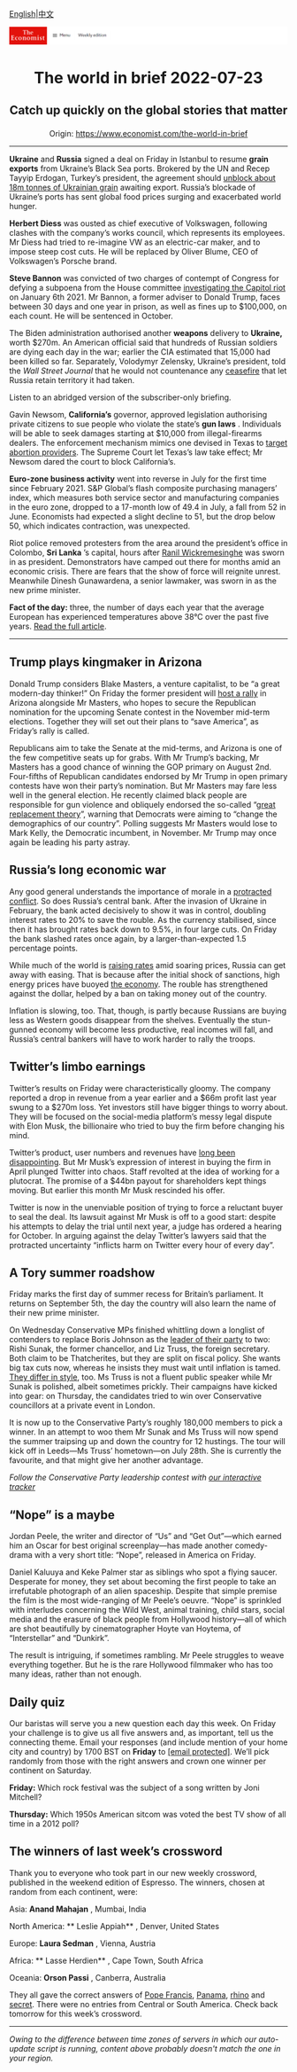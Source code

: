 [English](https://github.com/arielherself/espresso/blob/main/README.md)|[中文](https://github-com.translate.goog/arielherself/espresso/blob/main/README.md?_x_tr_sl=en&_x_tr_tl=zh-CN&_x_tr_hl=zh-CN&_x_tr_pto=wapp)



![The Economist](menubar.png)

# <p align="center">The world in brief 2022-07-23</p>

## <p align="center">Catch up quickly on the global stories that matter</p>

<p align="center">Origin: <a href="https://www.economist.com/the-world-in-brief">https://www.economist.com/the-world-in-brief</a><hr>

 **Ukraine** and **Russia** signed a deal on Friday in Istanbul to resume **grain exports** from Ukraine’s Black Sea ports. Brokered by the UN and Recep Tayyip Erdogan, Turkey’s president, the agreement should [unblock about 18m tonnes of Ukrainian grain](https://www.economist.com/europe/2022/07/21/odessas-port-may-soon-be-reopened) awaiting export. Russia’s blockade of Ukraine’s ports has sent global food prices surging and exacerbated world hunger.

 **Herbert Diess** was ousted as chief executive of Volkswagen, following clashes with the company’s works council, which represents its employees. Mr Diess had tried to re-imagine VW as an electric-car maker, and to impose steep cost cuts. He will be replaced by Oliver Blume, CEO of Volkswagen’s Porsche brand.

 **Steve Bannon** was convicted of two charges of contempt of Congress for defying a subpoena from the House committee [investigating the Capitol riot](https://www.economist.com/leaders/2022/06/08/americas-probe-into-the-capitol-riot-is-needed-before-its-too-late) on January 6th 2021. Mr Bannon, a former adviser to Donald Trump, faces between 30 days and one year in prison, as well as fines up to $100,000, on each count. He will be sentenced in October.

The Biden administration authorised another **weapons** delivery to **Ukraine,** worth $270m. An American official said that hundreds of Russian soldiers are dying each day in the war; earlier the CIA estimated that 15,000 had been killed so far. Separately, Volodymyr Zelensky, Ukraine’s president, told the <em>Wall Street Journal</em> that he would not countenance any [ceasefire](https://www.economist.com/europe/2022/05/26/when-and-how-might-the-war-in-ukraine-end) that let Russia retain territory it had taken.

Listen to an abridged version of the subscriber-only briefing.

Gavin Newsom, **California’s** governor, approved legislation authorising private citizens to sue people who violate the state’s **gun laws** . Individuals will be able to seek damages starting at $10,000 from illegal-firearms dealers. The enforcement mechanism mimics one devised in Texas to [target abortion providers](https://www.economist.com/leaders/2021/09/11/texass-bounty-hunting-abortion-law-could-remain-on-the-books-for-a-long-time). The Supreme Court let Texas’s law take effect; Mr Newsom dared the court to block California’s.

 **Euro-zone business activity** went into reverse in July for the first time since February 2021. S&amp;P Global’s flash composite purchasing managers’ index, which measures both service sector and manufacturing companies in the euro zone, dropped to a 17-month low of 49.4 in July, a fall from 52 in June. Economists had expected a slight decline to 51, but the drop below 50, which indicates contraction, was unexpected.

Riot police removed protesters from the area around the president’s office in Colombo, **Sri Lanka** ’s capital, hours after [Ranil Wickremesinghe](https://www.economist.com/asia/2022/07/21/sri-lanka-picks-a-new-president-to-replace-the-one-that-fled) was sworn in as president. Demonstrators have camped out there for months amid an economic crisis. There are fears that the show of force will reignite unrest. Meanwhile Dinesh Gunawardena, a senior lawmaker, was sworn in as the new prime minister.

 **Fact of the day:** three, the number of days each year that the average European has experienced temperatures above 38°C over the past five years. [Read the full article](https://www.economist.com/graphic-detail/2022/07/21/a-rising-share-of-people-are-exposed-to-dangerously-high-temperatures).

----------

## Trump plays kingmaker in Arizona

Donald Trump considers Blake Masters, a venture capitalist, to be “a great modern-day thinker!” On Friday the former president will [host a rally](https://www.economist.com/united-states/2022/07/21/the-january-6th-committee-has-hobbled-donald-trump) in Arizona alongside Mr Masters, who hopes to secure the Republican nomination for the upcoming Senate contest in the November mid-term elections. Together they will set out their plans to “save America”, as Friday’s rally is called.

Republicans aim to take the Senate at the mid-terms, and Arizona is one of the few competitive seats up for grabs. With Mr Trump’s backing, Mr Masters has a good chance of winning the GOP primary on August 2nd. Four-fifths of Republican candidates endorsed by Mr Trump in open primary contests have won their party’s nomination. But Mr Masters may fare less well in the general election. He recently claimed black people are responsible for gun violence and obliquely endorsed the so-called “[great replacement theory](https://www.economist.com/the-economist-explains/2022/05/16/what-is-the-great-replacement-right-wing-conspiracy-theory)”, warning that Democrats were aiming to “change the demographics of our country”. Polling suggests Mr Masters would lose to Mark Kelly, the Democratic incumbent, in November. Mr Trump may once again be leading his party astray.

## Russia’s long economic war

Any good general understands the importance of morale in a [protracted conflict](https://www.economist.com/briefing/2022/06/30/does-a-protracted-conflict-favour-russia-or-ukraine). So does Russia’s central bank. After the invasion of Ukraine in February, the bank acted decisively to show it was in control, doubling interest rates to 20% to save the rouble. As the currency stabilised, since then it has brought rates back down to 9.5%, in four large cuts. On Friday the bank slashed rates once again, by a larger-than-expected 1.5 percentage points.

While much of the world is [raising rates](https://www.economist.com/finance-and-economics/2022/07/18/how-american-banks-are-responding-to-rising-interest-rates) amid soaring prices, Russia can get away with easing. That is because after the initial shock of sanctions, high energy prices have buoyed [the economy](https://www.economist.com/graphic-detail/2022/06/10/russias-economy-appears-to-be-back-on-track). The rouble has strengthened against the dollar, helped by a ban on taking money out of the country. 

Inflation is slowing, too. That, though, is partly because Russians are buying less as Western goods disappear from the shelves. Eventually the stun-gunned economy will become less productive, real incomes will fall, and Russia’s central bankers will have to work harder to rally the troops.

## Twitter’s limbo earnings

Twitter’s results on Friday were characteristically gloomy. The company reported a drop in revenue from a year earlier and a $66m profit last year swung to a $270m loss. Yet investors still have bigger things to worry about. They will be focused on the social-media platform’s messy legal dispute with Elon Musk, the billionaire who tried to buy the firm before changing his mind.

Twitter’s product, user numbers and revenues have [long been disappointing](https://www.economist.com/business/2022/07/11/with-or-without-elon-musk-twitter-is-overdue-a-shake-up). But Mr Musk’s expression of interest in buying the firm in April plunged Twitter into chaos. Staff revolted at the idea of working for a plutocrat. The promise of a $44bn payout for shareholders kept things moving. But earlier this month Mr Musk rescinded his offer.

Twitter is now in the unenviable position of trying to force a reluctant buyer to seal the deal. Its lawsuit against Mr Musk is off to a good start: despite his attempts to delay the trial until next year, a judge has ordered a hearing for October. In arguing against the delay Twitter’s lawyers said that the protracted uncertainty “inflicts harm on Twitter every hour of every day”.

## A Tory summer roadshow

Friday marks the first day of summer recess for Britain’s parliament. It returns on September 5th, the day the country will also learn the name of their new prime minister.

On Wednesday Conservative MPs finished whittling down a longlist of contenders to replace Boris Johnson as the [leader of their party](https://www.economist.com/britain/2022/07/20/rishi-sunak-and-liz-truss-will-battle-to-be-britains-next-prime-minister) to two: Rishi Sunak, the former chancellor, and Liz Truss, the foreign secretary. Both claim to be Thatcherites, but they are split on fiscal policy. She wants big tax cuts now, whereas he insists they must wait until inflation is tamed. [They differ in style](https://www.economist.com/britain/2022/07/21/the-choice-between-rishi-sunak-and-liz-truss), too. Ms Truss is not a fluent public speaker while Mr Sunak is polished, albeit sometimes prickly. Their campaigns have kicked into gear: on Thursday, the candidates tried to win over Conservative councillors at a private event in London.

It is now up to the Conservative Party’s roughly 180,000 members to pick a winner. In an attempt to woo them Mr Sunak and Ms Truss will now spend the summer traipsing up and down the country for 12 hustings. The tour will kick off in Leeds—Ms Truss’ hometown—on July 28th. She is currently the favourite, and that might give her another advantage.

<em>Follow the Conservative Party leadership contest with </em>[<em>our interactive tracker</em>](https://www.economist.com/interactive/next-prime-minister-uk)

## “Nope” is a maybe

Jordan Peele, the writer and director of “Us” and “Get Out”—which earned him an Oscar for best original screenplay—has made another comedy-drama with a very short title: “Nope”, released in America on Friday.

Daniel Kaluuya and Keke Palmer star as siblings who spot a flying saucer. Desperate for money, they set about becoming the first people to take an irrefutable photograph of an alien spaceship. Despite that simple premise the film is the most wide-ranging of Mr Peele’s oeuvre. “Nope” is sprinkled with interludes concerning the Wild West, animal training, child stars, social media and the erasure of black people from Hollywood history—all of which are shot beautifully by cinematographer Hoyte van Hoytema, of “Interstellar” and “Dunkirk”.

The result is intriguing, if sometimes rambling. Mr Peele struggles to weave everything together. But he is the rare Hollywood filmmaker who has too many ideas, rather than not enough.

## Daily quiz

Our baristas will serve you a new question each day this week. On Friday your challenge is to give us all five answers and, as important, tell us the connecting theme. Email your responses (and include mention of your home city and country) by 1700 BST on **Friday** to [<span class="__cf_email__" data-cfemail="b4e5c1ddcef1c7c4c6d1c7c7dbf4d1d7dbdadbd9ddc7c09ad7dbd9">[email&#160;protected]</span>](https://mail.google.com/mail/?view=cm&amp;fs=1&amp;tf=1&amp;to=QuizEspresso@economist.com). We’ll pick randomly from those with the right answers and crown one winner per continent on Saturday.

 **Friday:** Which rock festival was the subject of a song written by Joni Mitchell?

 **Thursday:** Which 1950s American sitcom was voted the best TV show of all time in a 2012 poll?

## The winners of last week’s crossword

Thank you to everyone who took part in our new weekly crossword, published in the weekend edition of Espresso. The winners, chosen at random from each continent, were: 

Asia: **Anand Mahajan** , Mumbai, India

North America: ** Leslie Appiah** , Denver, United States

Europe: **Laura Sedman** , Vienna, Austria

Africa: ** Lasse Herdien** , Cape Town, South Africa

Oceania: **Orson Passi** , Canberra, Australia

They all gave the correct answers of [Pope Francis](https://www.economist.com/leaders/2022/07/14/the-catholic-church-should-scrap-the-requirement-for-priestly-celibacy), [Panama](https://www.economist.com/the-americas/2022/07/14/migrant-flows-are-changing-in-the-americas), [rhino](https://www.economist.com/middle-east-and-africa/2022/07/14/can-elephants-and-rhinos-coexist-with-livestock-and-their-owners) and [secret](https://www.economist.com/science-and-technology/2022/07/13/how-to-preserve-secrets-in-a-quantum-age). There were no entries from Central or South America. Check back tomorrow for this week’s crossword.

----------

*Owing to the difference between time zones of servers in which our auto-update script is running, content above probably doesn't match the one in your region.*
